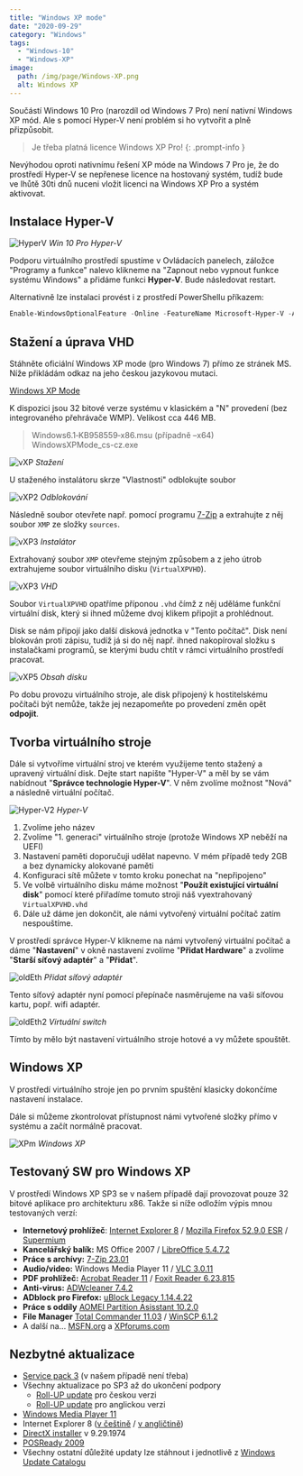 ```yaml
---
title: "Windows XP mode"
date: "2020-09-29"
category: "Windows" 
tags: 
  - "Windows-10"
  - "Windows-XP"
image: 
  path: /img/page/Windows-XP.png
  alt: Windows XP
---
```


Součástí Windows 10 Pro (narozdíl od Windows 7 Pro) není nativní Windows XP mód. Ale s pomocí Hyper-V není problém si ho vytvořit a plně přizpůsobit.

> Je třeba platná licence Windows XP Pro!
{: .prompt-info }

Nevýhodou oproti nativnímu řešení XP móde na Windows 7 Pro je, že do prostředí Hyper-V se nepřenese licence na hostovaný systém, tudíž bude ve lhůtě 30ti dnů nuceni vložit licenci na Windows XP Pro a systém aktivovat.

## Instalace Hyper-V

![HyperV](/img/2020-09-29-windows-xp-mode/hyper-v1.png)
_Win 10 Pro Hyper-V_

Podporu virtuálního prostředí spustíme v Ovládacích panelech, záložce "Programy a funkce" nalevo klikneme na "Zapnout nebo vypnout funkce systému Windows" a přidáme funkci __Hyper-V__. Bude následovat restart.

Alternativně lze instalaci provést i z prostředí PowerShellu příkazem:

```powershell
Enable-WindowsOptionalFeature -Online -FeatureName Microsoft-Hyper-V -All
```

## Stažení a úprava VHD

Stáhněte oficiální Windows XP mode (pro Windows 7) přímo ze stránek MS. Níže přikládám odkaz na jeho českou jazykovou mutaci.

[Windows XP Mode](https://www.microsoft.com/cs-cz/download/details.aspx?id=8002)

K dispozici jsou 32 bitové verze systému v klasickém a "N" provedení (bez integrovaného přehrávače WMP). Velikost cca 446 MB.
> Windows6.1‐KB958559‐x86.msu (případně –x64)
> WindowsXPMode_cs-cz.exe

![vXP](/img/2020-09-29-windows-xp-mode/vXP1.png)
_Stažení_

U staženého instalátoru skrze "Vlastnosti" odblokujte soubor

![vXP2](/img/2020-09-29-windows-xp-mode/vXP2.png)
_Odblokování_

Následně soubor otevřete např. pomocí programu [7-Zip](https://www.7-zip.org/) a extrahujte z něj soubor `XMP` ze složky `sources`.

![vXP3](/img/2020-09-29-windows-xp-mode/vXP3.png)
_Instalátor_

Extrahovaný soubor `XMP` otevřeme stejným způsobem a z jeho útrob extrahujeme soubor virtuálního disku (`VirtualXPVHD`).

![vXP3](/img/2020-09-29-windows-xp-mode/vXP4.png)
_VHD_

Soubor `VirtualXPVHD` opatříme příponou `.vhd` čímž z něj uděláme funkční virtuální disk, který si ihned můžeme dvoj klikem připojit a prohlédnout.

Disk se nám připojí jako další disková jednotka v "Tento počítač". Disk není blokován proti zápisu, tudíž já si do něj např. ihned nakopíroval složku s instalačkami programů, se kterými budu chtít v rámci virtuálního prostředí pracovat.

![vXP5](/img/2020-09-29-windows-xp-mode/vXP5.png)
_Obsah disku_

Po dobu provozu virtuálního stroje, ale disk připojený k hostitelskému počítači být nemůže, takže jej nezapomeňte po provedení změn opět **odpojit**.

## Tvorba virtuálního stroje

Dále si vytvoříme virtuální stroj ve kterém využijeme tento stažený a upravený virtuální disk. Dejte start napište "Hyper-V" a měl by se vám nabídnout "**Správce technologie Hyper-V**". V něm zvolíme možnost "Nová" a následně virtuální počítač.

![Hyper-V2](/img/2020-09-29-windows-xp-mode/hyper-v2.png)
_Hyper-V_

1. Zvolíme jeho název
2. Zvolíme "1. generaci" virtuálního stroje (protože Windows XP neběží na UEFI)
3. Nastavení paměti doporučuji udělat napevno. V mém případě tedy 2GB a bez dynamicky alokované paměti
4. Konfiguraci sítě můžete v tomto kroku ponechat na "nepřipojeno"
5. Ve volbě virtuálního disku máme možnost "**Použít existující virtuální disk**" pomocí které přiřadíme tomuto stroji náš vyextrahovaný `VirtualXPVHD.vhd`
6. Dále už dáme jen dokončit, ale námi vytvořený virtuální počítač zatím nespouštíme.

V prostředí správce Hyper-V klikneme na námi vytvořený virtuální počítač a dáme "**Nastavení**" v okně nastavení zvolíme "**Přidat Hardware**" a zvolíme "**Starší síťový adaptér**" a "**Přidat**".

![oldEth](/img/2020-09-29-windows-xp-mode/image-1.png)
_Přidat síťový adaptér_

Tento síťový adaptér nyní pomocí přepínače nasměrujeme na vaši síťovou kartu, popř. wifi adaptér.

![oldEth2](/img/2020-09-29-windows-xp-mode/image-2.png)
_Virtuální switch_

Tímto by mělo být nastavení virtuálního stroje hotové a vy můžete spouštět.

## Windows XP

V prostředí virtuálního stroje jen po prvním spuštění klasicky dokončíme nastavení instalace.

Dále si můžeme zkontrolovat přístupnost námi vytvořené složky přímo v systému a začít normálně pracovat.

![XPm](/img/2020-09-29-windows-xp-mode/image-3.png)
_Windows XP_

## Testovaný SW pro Windows XP

V prostředí Windows XP SP3 se v našem případě dají provozovat pouze 32 bitové aplikace pro architekturu x86. Takže si níže odložím výpis mnou testovaných verzí:

- **Internetový prohlížeč**: [Internet Explorer 8](https://www.microsoft.com/cs-cz/download/details.aspx?id=40390) / [Mozilla Firefox 52.9.0 ESR](https://ftp.mozilla.org/pub/firefox/releases/52.9.0esr/win32/cs/) / [Supermium](https://win32subsystem.live/supermium/)
- **Kancelářský balík:** MS Office 2007 / [LibreOffice 5.4.7.2](https://downloadarchive.documentfoundation.org/libreoffice/old/5.4.7.2/win/x86/)
- **Práce s archívy:** [7-Zip 23.01](https://www.7-zip.org/download.html)
- **Audio/video:** Windows Media Player 11 / [VLC 3.0.11](https://download.videolan.org/pub/videolan/vlc/last/win32/)
- **PDF prohlížeč:** [Acrobat Reader 11](https://get.adobe.com/cz/reader/otherversions/) / [Foxit Reader 6.23.815](https://cdn01.foxitsoftware.com/pub/foxit/reader/desktop/win/6.x/6.2/enu/FoxitReader623.815_enu_Setup.exe)
- **Anti-virus:** [ADWcleaner 7.4.2](https://downloads.malwarebytes.com/file/adwcleaner-legacy)
- **ADblock pro Firefox:** [uBlock Legacy 1.14.4.22](https://github.com/gorhill/uBlock-for-firefox-legacy/releases/tag/firefox-legacy-1.16.4.22)
- **Práce s oddíly** [AOMEI Partition Asisstant 10.2.0](https://www2.aomeisoftware.com/download/pa/full/10.2.0/PAssist_Setup.exe)
- **File Manager** [Total Commander 11.03](https://totalcommander.ch/1103/tcmd1103x32.exe) / [WinSCP 6.1.2](https://sourceforge.net/projects/winscp/files/WinSCP/6.1.2/)
- A další na... [MSFN.org](https://msfn.org/board/topic/176299-latest-version-of-software-running-on-xp/) a [XPforums.com](https://www.xpforums.com/)

## Nezbytné aktualizace

- [Service pack 3](https://www.microsoft.com/cs-cz/download/details.aspx?id=55460) (v našem případě není třeba)
- Všechny aktualizace po SP3 až do ukončení podpory
    - [Roll-UP update](https://uloz.to/file/ReHrMuKZw/windows-xp-post-sp3-cz-roll-up-update-exe) pro českou verzi
    - [Roll-UP update](https://uloz.to/file/BffgxgPbD/windows-xp-post-sp3-en-roll-up-update-exe) pro anglickou verzi
- [Windows Media Player 11](https://www.download.windowsupdate.com/msdownload/update/v3-19990518/cabpool/windows6.0-kb941651-x86_cf2d8dd55a356b9d27b75ead67ff45cf3d2d9a14.msu)
- Internet Explorer 8 ([v češtině](https://download.microsoft.com/download/7/F/2/7F2D755E-1568-482A-AC6B-2602B50FB88E/IE8-WindowsXP-x86-CSY.exe) / [v angličtině](https://download.microsoft.com/download/C/C/0/CC0BD555-33DD-411E-936B-73AC6F95AE11/IE8-WindowsXP-x86-ENU.exe))
- [DirectX installer](https://www.microsoft.com/cs-cz/download/details.aspx?id=35) v 9.29.1974
- [POSReady 2009](https://www.catalog.update.microsoft.com/ScopedViewInline.aspx?updateid=6f4e581a-5f28-44a1-b3a5-c6c50951556f)
- Všechny ostatní důležité updaty lze stáhnout i jednotlivě z [Windows Update Catalogu](https://www.catalog.update.microsoft.com/)
